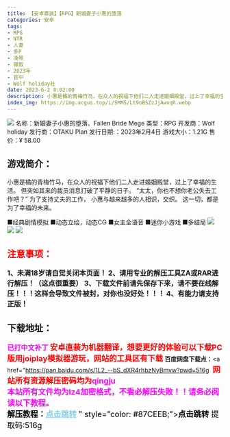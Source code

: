 ```yaml
---
title: 【安卓直装】【RPG】新婚妻子小惠的堕落
categories: 安卓
tags:
- RPG
- NTR
- 人妻
- 多P
- 凌辱
- 寝取
- 2023年
- 官中
- Wolf holiday社
date: 2023-6-2 8:02:00
description: 小惠是橘的青梅竹马，在众人的祝福下他们二人走进婚姻殿堂，过上了幸福的生活。但突如其来的裁员消息打破了平静的日子。“太太，你也不想你老公失去工作吧？”为了支持丈夫的工作，小惠与越来越多的人相识，交织。这一切，都是为了幸福的未来。
index_img: https://img.acgus.top/i/SMMS/Lt9oBSZzJjAwuqR.webp
---
```

![](https://img.acgus.top/i/SMMS/Lt9oBSZzJjAwuqR.webp)
名称：新婚妻子小惠的堕落、Fallen Bride Mege
类型：RPG
开发商：Wolf holiday
发行商：OTAKU Plan
发行日期:：2023年2月4日
游戏大小：1.21G
售价：¥ 58.00

## 游戏简介：
小惠是橘的青梅竹马，在众人的祝福下他们二人走进婚姻殿堂，过上了幸福的生活。
但突如其来的裁员消息打破了平静的日子。
“太太，你也不想你老公失去工作吧？”
为了支持丈夫的工作，
小惠与越来越多的人相识，交织。
这一切，都是为了幸福的未来。

■经典剧情模拟
■动态立绘，动态CG
■女主全语音
■迷你小游戏
■多结局
![](https://img.acgus.top/i/SMMS/wytdx5z9jROn27J.webp)
![](https://img.acgus.top/i/SMMS/KTacCNOg2AGFY3P.webp)
![](https://img.acgus.top/i/SMMS/mpziPW9nx4aQrBI.webp)





## <font color=#FF0000 >注意事项：</font>
<font size=3><b>1、未满18岁请自觉关闭本页面！
2、请用专业的解压工具ZA或RAR进行解压！（这点很重要）
3、下载文件前请先保存下来，请不要在线解压！！！这样会导致文件被封，对你也没好处！！！
4、有能力请支持正版！</b></font>

## 下载地址：
<font color=#FF00FF size=3><b>已打中文补丁</b></font>
<font color=#FF0000 size=4>**安卓直装为机器翻译，想要更好的体验可以下载PC版用joiplay模拟器游玩，网站的工具区有下载**</font>
<b>百度网盘下载点：</b><a href="https://pan.baidu.com/s/1L2_--bS_dXR4rhbzNyBmvw?pwd=516g
<a style="padding: 0" href="https://post.qingju.org/AD/"><img style="max-width:100%" src="https://img.acgus.top/i/2024/07/478f689b8021d8d499ab43d21acf137a.gif" alt=""></a>
<b><font color=#FF0000 size=4>网站所有资源解压密码均为</b></font><b><font color=#FF00FF size=4>qingju</font><font color=#FF0000 ></font></b><br><b><font color=#FF00FF size=4>本站所有文件均为lz4加密格式，不看必解压失败！！请务必阅读以下教程。</b></font><br><b><font color=#000 size=4>解压教程：</b><a href="https://post.qingju.org/tutorial/000/" style="color: #87CEEB;"><b>点击跳转</b></a> " style="color: #87CEEB;"><b>点击跳转</b></a> 提取码:516g